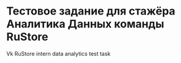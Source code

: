 # Тестовое задание для стажёра Аналитика Данных команды RuStore
Vk RuStore intern data analytics test task
